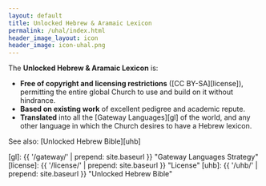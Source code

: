 ```yaml
---
layout: default
title: Unlocked Hebrew & Aramaic Lexicon
permalink: /uhal/index.html
header_image_layout: icon
header_image: icon-uhal.png
---
```


The **Unlocked Hebrew & Aramaic Lexicon** is:

- **Free of copyright and licensing restrictions** ([CC BY-SA][license]), permitting the entire global Church to use and build on it without hindrance.
- **Based on existing work** of excellent pedigree and academic repute.
- **Translated** into all the [Gateway Languages][gl] of the world, and any other language in which the Church desires to have a Hebrew lexicon.

See also: [Unlocked Hebrew Bible][uhb]

[gl]: {{ '/gateway/' | prepend: site.baseurl }} "Gateway Languages Strategy"
[license]: {{ '/license/' | prepend: site.baseurl }} "License"
[uhb]: {{ '/uhb/' | prepend: site.baseurl }} "Unlocked Hebrew Bible"

